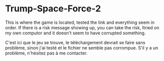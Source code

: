 # Trump-Space-Force-2
This is where the game is located, tested the link and everything seem in order. If there is a risk message showing up, you can take the risk, Itried on my own computor and it doesn't seem to have corrupted something.

C'est ici que le jeu se trouve, le téléchargement devrait se faire sans problème, sinon j'ai testé et le fichier ne semble pas corrompue.
S'il y a un problème, n'hésitez pas à me contacter.
